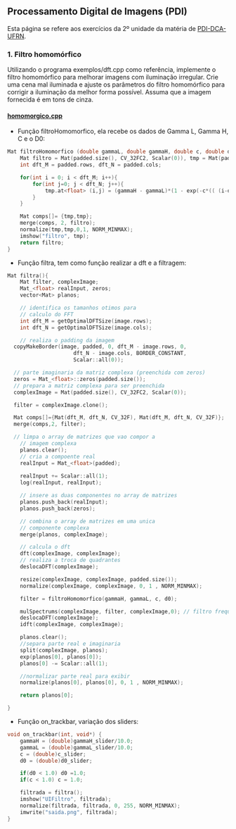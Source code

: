 ## Processamento Digital de Imagens (PDI)

Esta página se refere aos exercícios da 2º unidade da matéria de [PDI-DCA-UFRN](https://agostinhobritojr.github.io/tutorial/pdi/#_pref%C3%A1cio).

### 1. Filtro homomórfico

Utilizando o programa exemplos/dft.cpp como referência, implemente o filtro homomórfico para melhorar imagens com iluminação irregular. Crie uma cena mal iluminada e ajuste os parâmetros do filtro homomórfico para corrigir a iluminação da melhor forma possível. Assuma que a imagem fornecida é em tons de cinza.

#### [homomorgico.cpp](https://github.com/AllysonFMB/Processamento-Digital-de-Imagens/blob/gh-pages/Regions/main.cpp)

- Função filtroHomomorfico, ela recebe os dados de Gamma L, Gamma H, C e o D0:

```c++
Mat filtroHomomorfico (double gammaL, double gammaH, double c, double d0){
    Mat filtro = Mat(padded.size(), CV_32FC2, Scalar(0)), tmp = Mat(padded.size(), CV_32F);
    int dft_M = padded.rows, dft_N = padded.cols;

    for(int i = 0; i < dft_M; i++){
        for(int j=0; j < dft_N; j++){
            tmp.at<float> (i,j) = (gammaH - gammaL)*(1 - exp(-c*(( (i-dft_M/2)*(i-dft_M/2) + (j-dft_N/2)*(j-dft_N/2) ) / (d0*d0) ))) + gammaL;
        }
    }

    Mat comps[]= {tmp,tmp};
    merge(comps, 2, filtro);
    normalize(tmp,tmp,0,1, NORM_MINMAX);
    imshow("filtro", tmp);
    return filtro;
}

```
- Função filtra, tem como função realizar a dft e a filtragem:

```c++
Mat filtra(){
    Mat filter, complexImage;
    Mat_<float> realInput, zeros;
    vector<Mat> planos; 

    // identifica os tamanhos otimos para
    // calculo do FFT
    int dft_M = getOptimalDFTSize(image.rows);
    int dft_N = getOptimalDFTSize(image.cols);

    // realiza o padding da imagem
  copyMakeBorder(image, padded, 0, dft_M - image.rows, 0,
                     dft_N - image.cols, BORDER_CONSTANT,
                     Scalar::all(0));

  // parte imaginaria da matriz complexa (preenchida com zeros)
  zeros = Mat_<float>::zeros(padded.size());
  // prepara a matriz complexa para ser preenchida
  complexImage = Mat(padded.size(), CV_32FC2, Scalar(0));

  filter = complexImage.clone();

  Mat comps[]={Mat(dft_M, dft_N, CV_32F), Mat(dft_M, dft_N, CV_32F)};
  merge(comps,2, filter);

  // limpa o array de matrizes que vao compor a
    // imagem complexa
    planos.clear();
    // cria a compoente real
    realInput = Mat_<float>(padded);
    
    realInput += Scalar::all(1);
    log(realInput, realInput);

    // insere as duas componentes no array de matrizes
    planos.push_back(realInput);
    planos.push_back(zeros);

    // combina o array de matrizes em uma unica
    // componente complexa
    merge(planos, complexImage);

    // calcula o dft
    dft(complexImage, complexImage);
    // realiza a troca de quadrantes
    deslocaDFT(complexImage);

    resize(complexImage, complexImage, padded.size());
    normalize(complexImage, complexImage, 0, 1 , NORM_MINMAX);

    filter = filtroHomomorfico(gammaH, gammaL, c, d0);

    mulSpectrums(complexImage, filter, complexImage,0); // filtro frequencial
    deslocaDFT(complexImage);
    idft(complexImage, complexImage);

    planos.clear();
    //separa parte real e imaginaria
    split(complexImage, planos);
    exp(planos[0], planos[0]);
    planos[0] -= Scalar::all(1);

    //normalizar parte real para exibir
    normalize(planos[0], planos[0], 0, 1 , NORM_MINMAX);

    return planos[0];

}
```
- Função on_trackbar, variação dos sliders:

```c++
void on_trackbar(int, void*) {
    gammaH = (double)gammaH_slider/10.0;
    gammaL = (double)gammaL_slider/10.0;
    c = (double)c_slider;
    d0 = (double)d0_slider;

    if(d0 < 1.0) d0 =1.0;
    if(c < 1.0) c = 1.0;

    filtrada = filtra();  
    imshow("UIFiltro", filtrada);
    normalize(filtrada, filtrada, 0, 255, NORM_MINMAX);
    imwrite("saida.png", filtrada);
}
```
